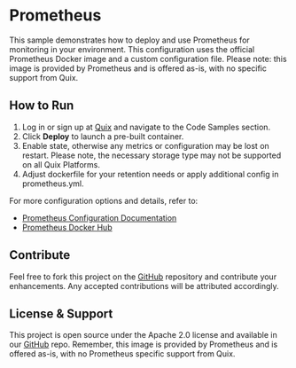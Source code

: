 # Prometheus

This sample demonstrates how to deploy and use Prometheus for monitoring in your environment. This configuration uses the official Prometheus Docker image and a custom configuration file. Please note: this image is provided by Prometheus and is offered as-is, with no specific support from Quix.

## How to Run

1. Log in or sign up at [Quix](https://portal.cloud.quix.io/signup?utm_campaign=github) and navigate to the Code Samples section.
2. Click **Deploy** to launch a pre-built container.
3. Enable state, otherwise any metrics or configuration may be lost on restart. Please note, the necessary storage type may not be supported on all Quix Platforms.
4. Adjust dockerfile for your retention needs or apply additional config in prometheus.yml.

For more configuration options and details, refer to:

- [Prometheus Configuration Documentation](https://prometheus.io/docs/prometheus/latest/configuration/configuration/)
- [Prometheus Docker Hub](https://hub.docker.com/r/prom/prometheus)

## Contribute

Feel free to fork this project on the [GitHub](https://github.com/quixio/quix-samples) repository and contribute your enhancements. Any accepted contributions will be attributed accordingly.

## License & Support

This project is open source under the Apache 2.0 license and available in our [GitHub](https://github.com/quixio/quix-samples) repo. Remember, this image is provided by Prometheus and is offered as-is, with no Prometheus specific support from Quix.
